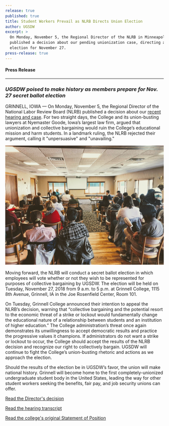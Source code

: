 ```yaml
---
release: true
published: true
title: Student Workers Prevail as NLRB Directs Union Election
author: UGSDW
excerpt: >
  On Monday, November 5, the Regional Director of the NLRB in Minneapolis
  published a decision about our pending unionization case, directing an
  election for November 27.
press-release: true
---
```

#### Press Release

***

### *UGSDW poised to make history as members prepare for Nov. 27 secret ballot election*


GRINNELL, IOWA — On Monday, November 5, the Regional Director of the National Labor Review Board (NLRB) published a decision about our [recent hearing and case](https://www.nlrb.gov/case/18-RC-228797).  For two straight days, the College and its union-busting lawyers at Nyemaster Goode, Iowa’s largest law firm, argued that unionization and collective bargaining would ruin the College’s educational mission and harm students. In a landmark ruling, the NLRB rejected their argument, calling it "unpersuasive" and "unavailing."

![NLRB Hearing, October 18, 2018](/assets/news/hearing-10-2018.jpg)

Moving forward, the NLRB will conduct a secret ballot election in which employees will vote whether or not they wish to be represented for purposes of collective bargaining by UGSDW. The election will be held on Tuesday, November 27, 2018 from 9 a.m. to 5 p.m. at Grinnell College, 1115 8th Avenue, Grinnell, IA in the Joe Rosenfield Center, Room 101.

On Tuesday, Grinnell College announced their intention to appeal the NLRB’s decision, warning that “collective bargaining and the potential resort to the economic threat of a strike or lockout would fundamentally change the educational nature of a relationship between students and an institution of higher education.” The College administration’s threat once again demonstrates its unwillingness to accept democratic results and practice the progressive values it champions. If administrators do not want a strike or lockout to occur, the College should accept the results of the NLRB decision and recognize our right to collectively bargain. UGSDW will continue to fight the College’s union-busting rhetoric and actions as we approach the election.

Should the results of the election be in UGSDW’s favor, the union will make national history. Grinnell will become home to the first completely-unionized undergraduate student body in the United States, leading the way for other student workers seeking the benefits, fair pay, and job security unions can offer.

<a href="/assets/news/dde.pdf" class="button">Read the Director's decision</a>

<a href="/assets/news/full-transcript.pdf" class="button">Read the hearing transcript</a>

<a href="/assets/news/SoP.pdf" class="button">Read the college's original Statement of Position</a>
